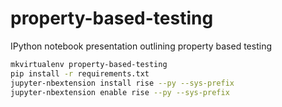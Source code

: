 # property-based-testing
IPython notebook presentation outlining property based testing

```bash
mkvirtualenv property-based-testing
pip install -r requirements.txt
jupyter-nbextension install rise --py --sys-prefix
jupyter-nbextension enable rise --py --sys-prefix
```
